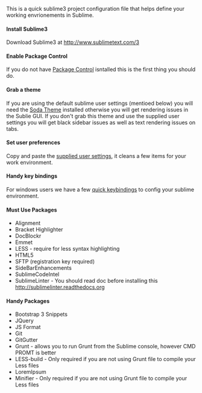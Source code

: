 This is a quick sublime3 project configuration file that helps define your working envrionements in Sublime. 

#### Install Sublime3
Download Sublime3 at http://www.sublimetext.com/3

#### Enable Package Control
If you do not have <a href="https://sublime.wbond.net/installation">Package Control</a> isntalled this is the first thing you should do.

#### Grab a theme

If you are using the default sublime user settings (mentioed below) you will need the <a href="https://sublime.wbond.net/packages/Theme%20-%20Soda">Soda Theme</a> installed otherwise you will get rendering issues in the Sublie GUI. If you don't grab this theme and use the supplied user settings you will get black sidebar issues as well as text rendering issues on tabs.

#### Set user preferences

Copy and paste the <a href="https://raw.githubusercontent.com/magnumcreative/Sublime3-Project-Boilerplate/master/sublime-settings">supplied user settings</a>, it cleans a few items for your work environment.

#### Handy key bindings

For windows users we have a few <a href="https://raw.githubusercontent.com/magnumcreative/Sublime3-Project-Boilerplate/master/sublime-keymap">quick keybindings</a> to config your sublime environment.

#### Must Use Packages

* Alignment
* Bracket Highlighter
* DocBlockr
* Emmet
* LESS - require for less syntax highlighting
* HTML5
* SFTP (registration key required)
* SideBarEnhancements
* SublimeCodeIntel
* SublimeLinter - You should read doc before installing this http://sublimelinter.readthedocs.org

#### Handy Packages

* Bootstrap 3 Snippets
* JQuery
* JS Format
* Git
* GitGutter
* Grunt - allows you to run Grunt from the Sublime console, however CMD PROMT is better
* LESS-build - Only required if you are not using Grunt file to compile your Less files
* LoremIpsum
* Minifier - Only required if you are not using Grunt file to compile your Less files
